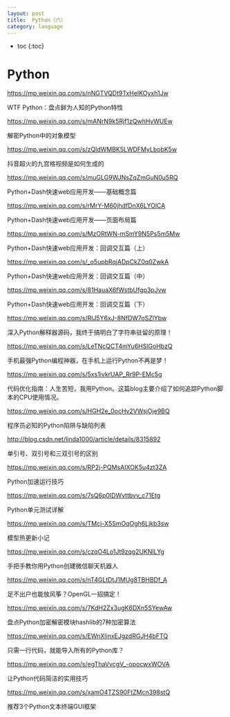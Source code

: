 ```yaml
---
layout: post
title:  Python（六）
category: language 
---
```


* toc
{:toc}

# Python

https://mp.weixin.qq.com/s/nNGTVQDt9TxHeIKOyxh1Jw

WTF Python：盘点鲜为人知的Python特性

https://mp.weixin.qq.com/s/mANrN9k5Rjf1zQwhHvWUEw

​解密Python中的对象模型

https://mp.weixin.qq.com/s/zQldWMBK5LWDFMyLbobK5w

抖音超火的九宫格视频是如何生成的

https://mp.weixin.qq.com/s/muGLG9WJNsZqZmGuN0u5RQ

Python+Dash快速web应用开发——基础概念篇

https://mp.weixin.qq.com/s/rMrY-M60jhdfDnX6LYOlCA

Python+Dash快速web应用开发——页面布局篇

https://mp.weixin.qq.com/s/MzORtWN-mSmY9N5Ps5m5Mw

Python+Dash快速web应用开发：回调交互篇（上）

https://mp.weixin.qq.com/s/_o5upbRqjADpCkZ0q0ZwkA

Python+Dash快速web应用开发：回调交互篇（中）

https://mp.weixin.qq.com/s/81HauaX6fWstbUfgp3pJvw

Python+Dash快速web应用开发：回调交互篇（下）

https://mp.weixin.qq.com/s/RlJ5Y6xJ-8NfDW7oSZlYbw

深入Python解释器源码，我终于搞明白了字符串驻留的原理！

https://mp.weixin.qq.com/s/LeTNcQCT4mYu6HSlGoHbzQ

手机最强Python编程神器，在手机上运行Python不再是梦！

https://mp.weixin.qq.com/s/5xs1ivkrUAP_Rr9P-EMc5g

代码优化指南：人生苦短，我用Python。这篇blog主要介绍了如何追踪Python脚本的CPU使用情况。

https://mp.weixin.qq.com/s/HGH2e_0ocHv2VWsjOje9BQ

程序员必知的Python陷阱与缺陷列表

http://blog.csdn.net/linda1000/article/details/8315892

单引号、双引号和三双引号的区别

https://mp.weixin.qq.com/s/RP2j-PQMsAIXOK5u4zt3ZA

Python加速运行技巧

https://mp.weixin.qq.com/s/7sQ6p0IDWvttbvv_c71Etg

Python单元测试详解

https://mp.weixin.qq.com/s/TMcj-X5SmOqOgh6Ljkb3sw

模型热更新小记

https://mp.weixin.qq.com/s/czqO4Lo1Jt9zqg2UKNlLYg

手把手教你用Python创建微信聊天机器人

https://mp.weixin.qq.com/s/nT4GLtDtJ1MUg8TBHBDf_A

足不出户也能放风筝？OpenGL一招搞定！

https://mp.weixin.qq.com/s/7KdH2Zx3ugK6DXn5SYewAw

盘点Python加密解密模块hashlib的7种加密算法

https://mp.weixin.qq.com/s/EWnXlinxEJgzdRGJH4bFTQ

只需一行代码，就能导入所有的Python库？

https://mp.weixin.qq.com/s/egThaVvcgV_-opocwxWOVA

让Python代码简洁的实用技巧

https://mp.weixin.qq.com/s/xamO4TZS90FtZMcn398stQ

推荐3个Python文本终端GUI框架
